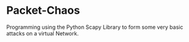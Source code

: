 # Packet-Chaos
Programming using the Python Scapy Library to form some very basic attacks on a virtual Network.
